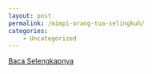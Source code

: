 ```yaml
---
layout: post
permalink: /mimpi-orang-tua-selingkuh/
categories:
    - Uncategorized
---
```


[Baca Selengkapnya](/07)